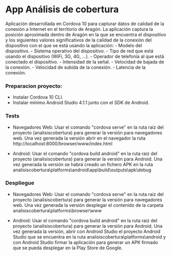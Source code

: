 # App Análisis de cobertura

Aplicación desarrollada en Cordova 10 para capturar datos de calidad de la conexión a Internet en el territorio de Aragón.
La aplicación captura la posición aproximada dentro de Aragón en la que se encuentra el dispositivo y los siguientes valores significativos de la calidad de la conexión del dispositivo con el que se está usando la aplicación:
	- Modelo del dispositivo.
	- Sistema operativo del dispositivo.
	- Tipo de red que está usando el dispositivo (WiFi, 3G, 4G, ...).
	- Operador de telefonía al que está conectado el dispositivo.
	- Intensidad de la señal.
	- Velocidad de bajada de la conexión.
	- Velocidad de subida de la conexión.
	- Latencia de la conexión.
	

### Preparacion proyecto:

- Instalar Cordova 10 CLI.
- Instalar mínimo Android Studio 4.1.1 junto con el SDK de Android.

### Tests
- Navegadores Web: Usar el comando "cordova serve" en la ruta raiz del proyecto (analisiscobertura) para generar la versión para navegadores web. Una vez generada la versión abrir en el navegador la ruta http://localhost:8000/browser/www/index.html

- Android: Usar el comando "cordova build android" en la ruta raiz del proyecto (analisiscobertura) para generar la versión para Android. Una vez generada la versión se habrá creado un fichero APK en la ruta analisiscobertura\platforms\android\app\build\outputs\apk\debug

### Despliegue
- Navegadores Web: Usar el comando "cordova serve" en la ruta raiz del proyecto (analisiscobertura) para generar la versión para navegadores web. Una vez generada la versión desplegar el contenido de la carpeta analisiscobertura\platforms\browser\www

- Android: Usar el comando "cordova build android" en la ruta raiz del proyecto (analisiscobertura) para generar la versión para Android. Una vez generada la versión, abrir con Android Studio el proyecto Android Studio que se encuentra en la ruta analisiscobertura\platforms\android y con Android Studio firmar la aplicación para generar un APK firmado que se pueda desplegar en la Play Store de Google.